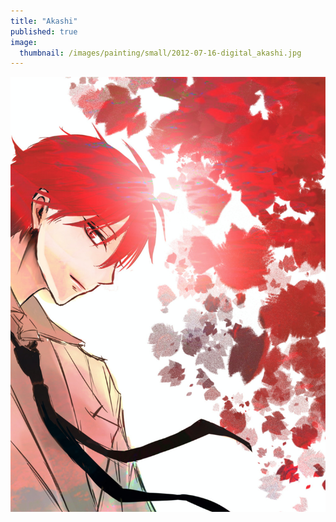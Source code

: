 ```yaml
---
title: "Akashi"
published: true
image: 
  thumbnail: /images/painting/small/2012-07-16-digital_akashi.jpg
---
```

<img src="/images/painting/2012-07-16-digital_akashi.jpg">

